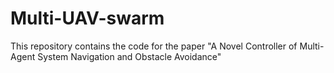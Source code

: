 # Multi-UAV-swarm
This repository contains the code for the paper "A Novel Controller of Multi-Agent System Navigation and Obstacle Avoidance"
